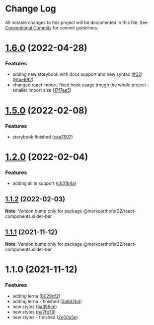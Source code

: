 # Change Log

All notable changes to this project will be documented in this file.
See [Conventional Commits](https://conventionalcommits.org) for commit guidelines.

# [1.6.0](https://github.com/markoarthofer22/react-components/compare/@markoarthofer22/react-components.slider-bar@1.2.0...@markoarthofer22/react-components.slider-bar@1.6.0) (2022-04-28)


### Features

* adding new storybook with docs support and new syntax ([#32](https://github.com/markoarthofer22/react-components/issues/32)) ([91be992](https://github.com/markoarthofer22/react-components/commit/91be99236e1722d4681d59adc33aaade1f78b77b))
* changed react import. fixed hook usage trough the whole project - smaller import size ([17f7ee5](https://github.com/markoarthofer22/react-components/commit/17f7ee5fbab26d1b33d6cbbb2e9c1ee858c04db1))





# [1.5.0](https://github.com/markoarthofer22/react-components/compare/@markoarthofer22/react-components.slider-bar@1.2.0...@markoarthofer22/react-components.slider-bar@1.5.0) (2022-02-08)


### Features

* storybook finished ([cea7507](https://github.com/markoarthofer22/react-components/commit/cea7507f41f22e5f3d3eb5aee0ef82dd3e285890))





# [1.2.0](https://github.com/markoarthofer22/react-components/compare/@markoarthofer22/react-components.slider-bar@1.1.2...@markoarthofer22/react-components.slider-bar@1.2.0) (2022-02-04)


### Features

* adding all ts support ([cb31b4a](https://github.com/markoarthofer22/react-components/commit/cb31b4aee37bcd4a7617a49d61b181a4bde72574))





## [1.1.2](https://github.com/markoarthofer22/react-components/compare/@markoarthofer22/react-components.slider-bar@1.1.1...@markoarthofer22/react-components.slider-bar@1.1.2) (2022-02-03)

**Note:** Version bump only for package @markoarthofer22/react-components.slider-bar





## [1.1.1](https://github.com/markoarthofer22/react-components/compare/@markoarthofer22/react-components.slider-bar@1.1.0...@markoarthofer22/react-components.slider-bar@1.1.1) (2021-11-12)

**Note:** Version bump only for package @markoarthofer22/react-components.slider-bar





# 1.1.0 (2021-11-12)


### Features

* adding lerna ([8029df2](https://github.com/markoarthofer22/react-components/commit/8029df269418d941a0a44f5d92a65dbe5fd854cf))
* adding lerna - finished ([3a6d2bd](https://github.com/markoarthofer22/react-components/commit/3a6d2bd05ae4ea91d1150b5d94d9097c94206911))
* new styles ([5a356ce](https://github.com/markoarthofer22/react-components/commit/5a356ce259591a4a04c9da246c1f6b280b7287f3))
* new styles ([ba7fe79](https://github.com/markoarthofer22/react-components/commit/ba7fe794803cc0453a6d8692c3dad6594eb7b16c))
* new styles - finished ([2e00a5e](https://github.com/markoarthofer22/react-components/commit/2e00a5e9752c8bac2a09b3e7b0be24d43158af36))
